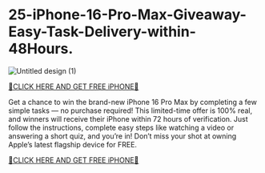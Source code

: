 # 25-iPhone-16-Pro-Max-Giveaway-Easy-Task-Delivery-within-48Hours.

![Untitled design (1)](https://github.com/user-attachments/assets/feb5d2f8-7e30-4386-8746-1b3e01a03e50)

[📱CLICK HERE AND GET FREE iPHONE📱](https://clickzone71.com/giftsgenerator/)

Get a chance to win the brand-new iPhone 16 Pro Max by completing a few simple tasks — no purchase required! This limited-time offer is 100% real, and winners will receive their iPhone within 72 hours of verification. Just follow the instructions, complete easy steps like watching a video or answering a short quiz, and you’re in! Don’t miss your shot at owning Apple’s latest flagship device for FREE.

[📱CLICK HERE AND GET FREE iPHONE📱](https://clickzone71.com/giftsgenerator/)

